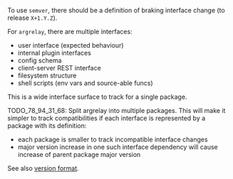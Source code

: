 
To use `semver`, there should be a definition of braking interface change (to release `X+1.Y.Z`).

For `argrelay`, there are multiple interfaces:
*   user interface (expected behaviour)
*   internal plugin interfaces
*   config schema
*   client-server REST interface
*   filesystem structure
*   shell scripts (env vars and source-able funcs)

This is a wide interface surface to track for a single package.

TODO_78_94_31_68: Split argrelay into multiple packages.
This will make it simpler to track compatibilities if each interface is represented by a package with its definition:
*   each package is smaller to track incompatible interface changes
*   major version increase in one such interface dependency will cause increase of parent package major version

See also [version format][version_format.md].

[version_format.md]: version_format.md
